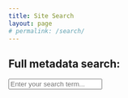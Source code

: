 ```yaml
---
title: Site Search
layout: page
# permalink: /search/
---
```


## Full metadata search:

<div class="">
    <input type="text" id="search" class="" placeholder="Enter your search term...">
    <table id="results" class=""></table>
</div>


<script src="{{ '/assets/js/lunr.min.js' | absolute_url }}"></script>
<script src="{{ '/assets/js/lunr-store.js' | absolute_url }}"></script>
<script>
/* initialize lunr */
var idx = lunr(function () {
  this.ref('id')
  this.field('title')
  this.field('text')

  //this.pipeline.remove(lunr.trimmer)

  for (var item in store) {
    this.add({
      title: store[item].title,
      creator: store[item].text,
      id: item
    })
  }
});

/* search function */
function lunr_search () {
  var resultdiv = document.getElementById('results');
  var searchBox = document.getElementById('search');
  var query = searchBox.value;//.toLowerCase();
  /* basic search that supports operators */
  var result = idx.search(query); 
  /* more fuzzy search, but doesn't support operators:
  var result =
    idx.query(function (q) {
      query.split(lunr.tokenizer.separator).forEach(function (term) {
        q.term(term, { boost: 100 })
        if(query.lastIndexOf(" ") != query.length-1){
          q.term(term, {  usePipeline: false, wildcard: lunr.Query.wildcard.TRAILING, boost: 10 })
        }
        if (term != ""){
          q.term(term, {  usePipeline: false, editDistance: 1, boost: 1 })
        }
      })
    });*/

  while (resultdiv.firstChild) { resultdiv.removeChild(resultdiv.firstChild); }
  resultdiv.innerHTML = '<p class="">' + result.length + ' Result(s) found</p>' + resultdiv.innerHTML;
  for (var item in result) {
    var ref = result[item].ref;
    var searchitem =
      '<tr>'+
          '<td class="">' +
            '<p class="h4"><a href="' + store[ref].url + '">' + store[ref].title + '</a></p>' +
            '<p class="ml-3">' +
            store[ref].text.split(" ").splice(0,20).join(" ") + '...<br>' +
            '</p></td>' +
      '</tr>';
    resultdiv.innerHTML += searchitem;
  }
}
/* init search box and get query string */
(function() {
  var searchBox = document.getElementById('search');
  searchBox.addEventListener('keyup', lunr_search, false);
  
  var queryString = window.location.search.substring(1).split("=")[1];
  if (queryString) { 
    searchBox.value = queryString;
    lunr_search (); 
  }
})();
</script>